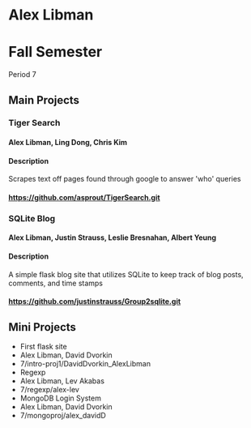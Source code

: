 Alex Libman
============

# Fall Semester
Period 7

## Main Projects
### Tiger Search
#### Alex Libman, Ling Dong, Chris Kim
#### Description
Scrapes text off pages found through google to answer 'who' queries
#### https://github.com/asprout/TigerSearch.git

### SQLite Blog
#### Alex Libman, Justin Strauss, Leslie Bresnahan, Albert Yeung
#### Description
A simple flask blog site that utilizes SQLite to keep track of blog posts, comments, and time stamps
#### https://github.com/justinstrauss/Group2sqlite.git

## Mini Projects

 * First flask site
  * Alex Libman, David Dvorkin
  * 7/intro-proj1/DavidDvorkin_AlexLibman
 * Regexp
  * Alex Libman, Lev Akabas
  * 7/regexp/alex-lev
 * MongoDB Login System
  * Alex Libman, David Dvorkin
  * 7/mongoproj/alex_davidD
